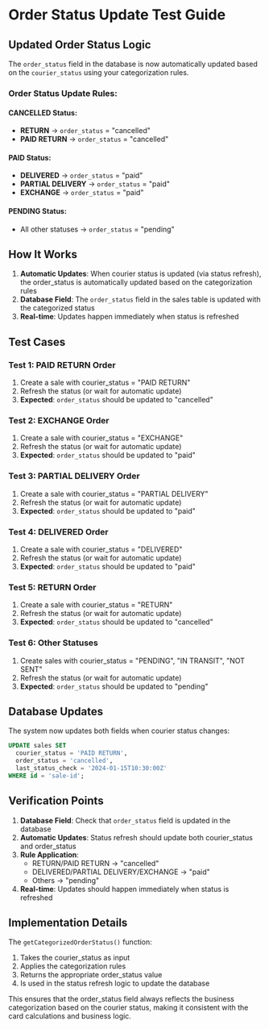 # Order Status Update Test Guide

## Updated Order Status Logic

The `order_status` field in the database is now automatically updated based on the `courier_status` using your categorization rules.

### **Order Status Update Rules:**

#### **CANCELLED Status:**
- **RETURN** → `order_status` = "cancelled"
- **PAID RETURN** → `order_status` = "cancelled"

#### **PAID Status:**
- **DELIVERED** → `order_status` = "paid"
- **PARTIAL DELIVERY** → `order_status` = "paid"
- **EXCHANGE** → `order_status` = "paid"

#### **PENDING Status:**
- All other statuses → `order_status` = "pending"

## How It Works

1. **Automatic Updates**: When courier status is updated (via status refresh), the order_status is automatically updated based on the categorization rules
2. **Database Field**: The `order_status` field in the sales table is updated with the categorized status
3. **Real-time**: Updates happen immediately when status is refreshed

## Test Cases

### Test 1: PAID RETURN Order
1. Create a sale with courier_status = "PAID RETURN"
2. Refresh the status (or wait for automatic update)
3. **Expected**: `order_status` should be updated to "cancelled"

### Test 2: EXCHANGE Order
1. Create a sale with courier_status = "EXCHANGE"
2. Refresh the status (or wait for automatic update)
3. **Expected**: `order_status` should be updated to "paid"

### Test 3: PARTIAL DELIVERY Order
1. Create a sale with courier_status = "PARTIAL DELIVERY"
2. Refresh the status (or wait for automatic update)
3. **Expected**: `order_status` should be updated to "paid"

### Test 4: DELIVERED Order
1. Create a sale with courier_status = "DELIVERED"
2. Refresh the status (or wait for automatic update)
3. **Expected**: `order_status` should be updated to "paid"

### Test 5: RETURN Order
1. Create a sale with courier_status = "RETURN"
2. Refresh the status (or wait for automatic update)
3. **Expected**: `order_status` should be updated to "cancelled"

### Test 6: Other Statuses
1. Create sales with courier_status = "PENDING", "IN TRANSIT", "NOT SENT"
2. Refresh the status (or wait for automatic update)
3. **Expected**: `order_status` should be updated to "pending"

## Database Updates

The system now updates both fields when courier status changes:

```sql
UPDATE sales SET 
  courier_status = 'PAID RETURN',
  order_status = 'cancelled',
  last_status_check = '2024-01-15T10:30:00Z'
WHERE id = 'sale-id';
```

## Verification Points

1. **Database Field**: Check that `order_status` field is updated in the database
2. **Automatic Updates**: Status refresh should update both courier_status and order_status
3. **Rule Application**: 
   - RETURN/PAID RETURN → "cancelled"
   - DELIVERED/PARTIAL DELIVERY/EXCHANGE → "paid"
   - Others → "pending"
4. **Real-time**: Updates should happen immediately when status is refreshed

## Implementation Details

The `getCategorizedOrderStatus()` function:
1. Takes the courier_status as input
2. Applies the categorization rules
3. Returns the appropriate order_status value
4. Is used in the status refresh logic to update the database

This ensures that the order_status field always reflects the business categorization based on the courier status, making it consistent with the card calculations and business logic.
